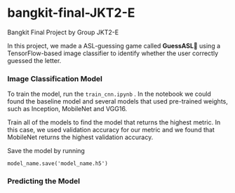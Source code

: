 # bangkit-final-JKT2-E
Bangkit Final Project by Group JKT2-E

In this project, we made a ASL-guessing game called **GuessASL**👋 using a TensorFlow-based image classifier to identify whether the user correctly guessed the letter.

### Image Classification Model

To train the model, run the `train_cnn.ipynb` . In the notebook we could found the baseline model and several models that used pre-trained weights, such as Inception, MobileNet and VGG16.

Train all of the models to find the model that returns the highest metric. In this case, we used validation accuracy for our metric and we found that MobileNet returns the highest validation accuracy. 

Save the model by running

    model_name.save('model_name.h5')

### Predicting the Model
